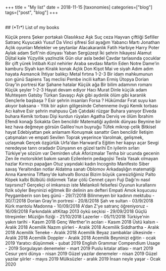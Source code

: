 +++
title = "My list"
date = 2018-11-15
[taxonomies]
categories=["blog"]
tags=["post", "blog"]
+++

<br>
## (*Tr*) List of my books

Küçük prens
Şeker portakalı
Olasılıksız
Aşk
Suç ceza
Hayvan çiftliği
Sefiller
Satranç
Kuyucaklı Yusuf
Da Vinci şifresi
Sol ayağım
Yabancı
Martı Jonathan
Açlık oyunları
Melekler ve şeytanlar
Alacakaranlık
Fatih Harbiye
Harry Poter
Aylak adam
Sofi'nin dünyası
Yaban
Sergüzeşt
İki şehrin hikayesi
Alamut
Dijital kale
Yüzyıllık yazlnızlık
Gün olur asla bedel
Çavdar tarlasında çocuklar
Bir çift yürek
İntibah
Kızıl nehirler
Araba sevdası
Martin Eden
Notre Dame'in kamburu
Siyah kan
Kiralık konak
Açlık
Don Kişot
Mai ve siyah
Adım adım hayata
Asmancık
İhtiyar balıkçı
Metal fırtına 1-2-3
Bir idam mahkumunun son günü
Sapiens
Taş meclisi
Pembe incili kaftan
Ermiş
Ütopya
Dorian Gray'in portresi
Kar
Şahane hatalar
Küçük ağa
Bir bilim adamının romanı
Küçük şeyler 1-2-3
Hayat devam ediyor
Hacı Murat
Dinle küçük adam
Muhteşem Gatsby
Türkan
Savaşçı
Aşk gibi aydınlık ölüm gibi karanlık
Gençlerle başbaşa ?
Esir şehrin insanları
Forsa ?
Hükümdar
Fırat suyu kan akıyor baksana -
Yitik bir aşkın gölgesinde
Cehenneme övgü
Kemik torbası
Acı kahve
Esir şehrin mahpusu
Çatı
Çatıdaki rüzgar
Buhara yanıyor
Elveda buhara
Kemik torbası
Dişi kurdun rüyaları
Agatha
Derviş ve ölüm
İbrahim Efendi konağı
Sokakta
Gen bencildir
Matematiği aydınlık dünyası
Beynine bir kez hava değmeye görsün
Galileo'nun buyruğu
Tüfek mikrop çelik
Bitkisel hayat
Edebiyattan pek anlamam
Konuşmak sanattır
Gen bencildir
İletişim çatışmaları ve empati
Sevilen
Toprak yeşerince
Varolmak, gelişmek, uzlaşmak
Gerçek özgürlük
Urfa'dan Harward'a
Eğitim her kapıyı açar
Sevgi neredeyse tanrı oradadır
Dünyanın en güzel tarihi
En iyilerin sırları
Türkiye'ye sözüm var
Demirden ufuk
Aforizmalar
Tenha bir ucunda gecenin
Zen ile motorsiklet bakım sanatı
Ezilenlerin pedagojisi
Tesla
Yasak olmayan hazlar
Kırmızı papağan
Otuz yaşındaki kadın
Incognito
Manifesto
Siber savaş
Yeraltından notlar
Aldatma sanatı
Oblomov
Arkadaşlığın matematiği
Anna Karenina
Tiffany'de kahvaltı
Bonzai
Bizim büyük çaresizliğimiz
Palto
Köpek kalbi
Bülbülü öldürmek
Tatar çölü
Cennet çayırı
Fuji Dağı'nı nasıl taşırsınız?
Gerçekçi ol imkansızı iste
Melankoli felsefesi
Oyunun kurallarını fizik söyler
Beyninizi eğitmek
Bir delinin anı defteri
Empati
Amok koşucusu
Peygamberin son beş günü - 29/7/2018
Bilinmeyen bir kadının mektubu - 30/7/2018
Dorian Gray'in portresi - 20/8/2018
Şah ve sultan - 03/9/2018
Kürk mantolu Madonna - 10/09/2018
A'dan Z'ye satranç öğreniyoruz - 16/09/2018
Farkındalık altKitap 2013 öykü seçkisi - 29/09/2018
Güçlü titreşimler: Müziğin fiziği - 21/10/2018
Lazerler - 05/11/2018
Türkiye'nin yakın tarihi - Kasım 2018
Genç Werther'in acıları - Kasım 2018
Üstü kalsın - Aralık 2018 Acemilik
Nazım şiirleri - Aralık 2018 Acemilik
Siddhartha - Aralık 2018 Acemilik
Teneke - Aralık 2018 Acemilik
Beyaz zambaklar ülkesinde - Aralık 2018 Acemilik
Doppler - Aralık 2018 Acemilik
Beyninizi eğitin - ocak 2019
Yaratıcı düşünmek - şubat 2019
English Grammar Compendium Usage - 2019
Sorgulayan denemeler - mart 2019
Puslu kıtalar atlası - mart 2019
Cesur yeni dünya - nisan 2019
Güzel yazılar denemeler - nisan 2019
Güzel yazılar şiirler - mayıs 2019
Mülksüzler - aralık 2019
İnsan neyle yaşar - Ocak 2020
